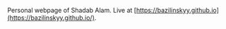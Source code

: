 Personal webpage of Shadab Alam. Live at [https://bazilinskyy.github.io](https://bazilinskyy.github.io/).
